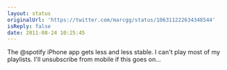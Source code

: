 ```yaml
---
layout: status
originalUrl: 'https://twitter.com/marcgg/status/106311222634348544'
isReply: false
date: 2011-08-24 10:25:45
---
```


The @spotify iPhone app gets less and less stable. I can't play most of my playlists. I'll unsubscribe from mobile if this goes on...
